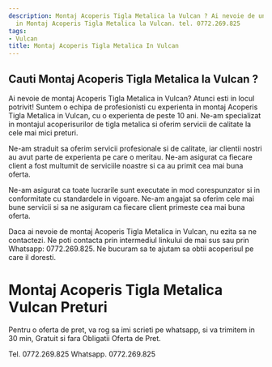 ```yaml
---
description: Montaj Acoperis Tigla Metalica la Vulcan ? Ai nevoie de un profesionist
  in Montaj Acoperis Tigla Metalica la Vulcan. tel. 0772.269.825
tags:
- Vulcan
title: Montaj Acoperis Tigla Metalica In Vulcan
---
```



## Cauti Montaj Acoperis Tigla Metalica la Vulcan ?

Ai nevoie de montaj Acoperis Tigla Metalica in Vulcan? Atunci esti in locul potrivit! Suntem o echipa de profesionisti cu experienta in montaj Acoperis Tigla Metalica in Vulcan, cu o experienta de peste 10 ani. Ne-am specializat in montajul acoperisurilor de tigla metalica si oferim servicii de calitate la cele mai mici preturi.

Ne-am straduit sa oferim servicii profesionale si de calitate, iar clientii nostri au avut parte de experienta pe care o meritau. Ne-am asigurat ca fiecare client a fost multumit de serviciile noastre si ca au primit cea mai buna oferta.

Ne-am asigurat ca toate lucrarile sunt executate in mod corespunzator si in conformitate cu standardele in vigoare. Ne-am angajat sa oferim cele mai bune servicii si sa ne asiguram ca fiecare client primeste cea mai buna oferta.

Daca ai nevoie de montaj Acoperis Tigla Metalica in Vulcan, nu ezita sa ne contactezi. Ne poti contacta prin intermediul linkului de mai sus sau prin Whatsapp: 0772.269.825. Ne bucuram sa te ajutam sa obtii acoperisul pe care il doresti.

# Montaj Acoperis Tigla Metalica Vulcan Preturi
Pentru o oferta de pret, va rog sa imi scrieti pe whatsapp, si va trimitem in 30 min, Gratuit si fara Obligatii Oferta de Pret.

Tel. 0772.269.825
Whatsapp. 0772.269.825